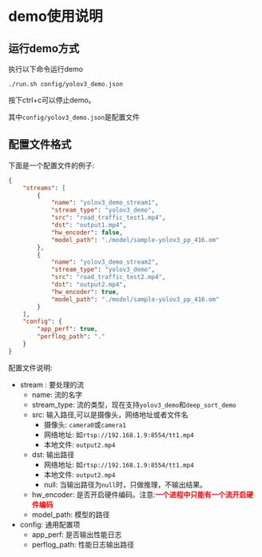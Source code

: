 # demo使用说明

## 运行demo方式
执行以下命令运行demo
```
./run.sh config/yolov3_demo.json
```
按下ctrl+c可以停止demo。

其中```config/yolov3_demo.json```是配置文件

## 配置文件格式
下面是一个配置文件的例子:

```json
{
    "streams": [
        {
            "name": "yolov3_demo_stream1",
            "stream_type": "yolov3_demo",
            "src": "road_traffic_test1.mp4",
            "dst": "output1.mp4",
            "hw_encoder": false,
            "model_path": "./model/sample-yolov3_pp_416.om"
        },
        {
            "name": "yolov3_demo_stream2",
            "stream_type": "yolov3_demo",
            "src": "road_traffic_test2.mp4",
            "dst": "output2.mp4",
            "hw_encoder": true,
            "model_path": "./model/sample-yolov3_pp_416.om"
        }
    ],
    "config": {
        "app_perf": true,
        "perflog_path": "."
    }
}
```
配置文件说明:
* stream : 要处理的流
  * name: 流的名字
  * stream_type: 流的类型，现在支持```yolov3_demo```和```deep_sort_demo```
  * src: 输入路径,可以是摄像头，网络地址或者文件名
    * 摄像头: ```camera0```或```camera1```
    * 网络地址: 如```rtsp://192.168.1.9:8554/tt1.mp4```
    * 本地文件: ```output2.mp4```
  * dst: 输出路径
    * 网络地址: 如```rtsp://192.168.1.9:8554/tt1.mp4```
    * 本地文件: ```output2.mp4```
    * null: 当输出路径为```null```时，只做推理，不输出结果。
  * hw_encoder: 是否开启硬件编码。注意:<span style="color:red"><b>一个进程中只能有一个流开启硬件编码</b></span>
  * model_path: 模型的路径
* config: 通用配置项
  * app_perf: 是否输出性能日志
  * perflog_path: 性能日志输出路径
